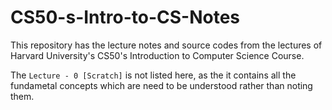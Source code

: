 # CS50-s-Intro-to-CS-Notes
This repository has the lecture notes and source codes from the lectures of Harvard University's CS50's Introduction to Computer Science Course.

The `Lecture - 0 [Scratch]` is not listed here, as the it contains all the fundametal concepts which are need to be understood rather than noting them. 
